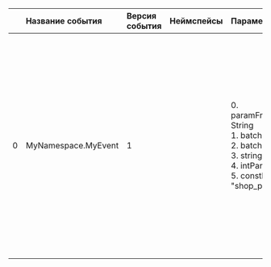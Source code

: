 | | Название события | Версия события | Неймспейсы | Параметры | Описание | Комментарий | Android | iOS | WebSmartTV | Unity |
|---:|:---|:---|:---|:---|:---|:---|:---|:---|:---|:---|
|0|MyNamespace.MyEvent|1||0. paramFromAnotherFile: String<br>1. batchParam1: String<br>2. batchParam2: String<br>3. stringParam: String<br>4. intParam: Int<br>5. сonstParam: "shop_page"<br>|События со всеми возможными типами параметров<br>0. paramFromAnotherFile - Параметр, описанный в отдельным файле.<br>1. batchParam1 - Параметр, описанный в отдельным файле.<br>2. batchParam2 - Параметр, описанный в отдельным файле.<br>3. stringParam - Парамтер типа String<br>4. intParam - Параметр типа Int<br>5. сonstParam - Constant parameter<br>||3.14 https://your-tracker.com|4.13 https://your-tracker.com|В разработке https://your-tracker.com|В разработке https://your-tracker.com|